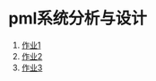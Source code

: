 # pml系统分析与设计

1. [作业1](./hw1.html "作业1")
1. [作业2](./hw2.html "作业2")
1. [作业3](http://www.baidu.com "作业3")
